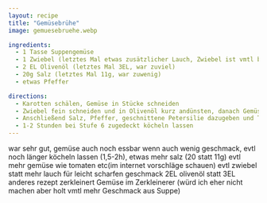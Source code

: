 ```yaml
---
layout: recipe
title: "Gemüsebrühe"
image: gemuesebruehe.webp

ingredients:
  - 1 Tasse Suppengemüse
  - 1 Zwiebel (letztes Mal etwas zusätzlicher Lauch, Zwiebel ist vmtl besser)
  - 2 EL Olivenöl (letztes Mal 3EL, war zuviel)
  - 20g Salz (letztes Mal 11g, war zuwenig)
  - etwas Pfeffer

directions:
  - Karotten schälen, Gemüse in Stücke schneiden
  - Zwiebel fein schneiden und in Olivenöl kurz andünsten, danach Gemüse (exkl Petersilie) kurz mitdünsten
  - Anschließend Salz, Pfeffer, geschnittene Petersilie dazugeben und Topf mit Wasser anfüllen bis inkl Gemüse 2 Liter im Topf sind
  - 1-2 Stunden bei Stufe 6 zugedeckt köcheln lassen
---
```


war sehr gut, gemüse auch noch essbar wenn auch wenig geschmack, evtl noch länger köcheln lassen (1,5-2h), etwas mehr salz (20 statt 11g)
evtl mehr gemüse wie tomaten etc(im internet vorschläge schauen)
evtl zwiebel statt mehr lauch für leicht scharfen geschmack
2EL olivenöl statt 3EL
anderes rezept zerkleinert Gemüse im Zerkleinerer (würd ich eher nicht machen aber holt vmtl mehr Geschmack aus Suppe)
